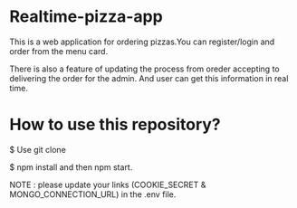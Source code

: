 # Realtime-pizza-app
This is a web application for ordering pizzas.You can register/login and order from the menu card. 



There is also a feature of updating the process from oreder accepting to delivering the order for the admin. And user can get this information in real time.

# How to use this repository?
$ Use git clone


$ npm install and then npm start.



NOTE : please update your links (COOKIE_SECRET & MONGO_CONNECTION_URL) in the .env file.

